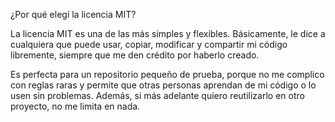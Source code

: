 ¿Por qué elegí la licencia MIT?

La licencia MIT es una de las más simples y flexibles. Básicamente, le dice a cualquiera que puede usar, copiar,
modificar y compartir mi código libremente, siempre que me den crédito por haberlo creado.

Es perfecta para un repositorio pequeño de prueba, porque no me complico con reglas raras y permite que otras
personas aprendan de mi código o lo usen sin problemas. Además, si más adelante quiero reutilizarlo en otro
proyecto, no me limita en nada.

